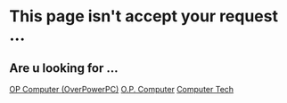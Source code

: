 # This page isn't accept your request ...
## Are u looking for ...
[OP Computer (OverPowerPC)](https://www.overpowerpc.com)
[O.P. Computer](https://www.overpowerpc.com)
[Computer Tech](https://www.instagram.com/computer.-.fung)
